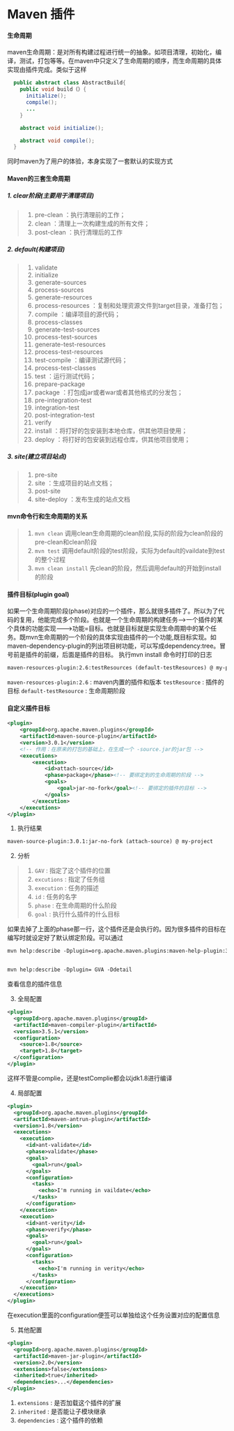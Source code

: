 # Maven 插件

#### 生命周期
maven生命周期：是对所有构建过程进行统一的抽象。如项目清理，初始化，编译，测试，打包等等。在maven中只定义了生命周期的顺序，而生命周期的具体实现由插件完成。类似于这样
```java
  public abstract class AbstractBuild{
    public void build（）{
      initialize();
      compile();
      ...
    }

    abstract void initialize();

    abstract void compile();
  }
```
同时maven为了用户的体验，本身实现了一套默认的实现方式



#### Maven的三套生命周期

##### 1. clear阶段(主要用于清理项目)
> 1. pre-clean    ：执行清理前的工作；
> 2. clean    ：清理上一次构建生成的所有文件；
> 3. post-clean    ：执行清理后的工作

##### 2. default(构建项目)
> 01. validate
> 02. initialize
> 03. generate-sources
> 04. process-sources
> 05. generate-resources
> 06. process-resources    ：复制和处理资源文件到target目录，准备打包；
> 07. compile    ：编译项目的源代码；
> 08. process-classes
> 09. generate-test-sources
> 10. process-test-sources
> 11. generate-test-resources
> 12. process-test-resources
> 13. test-compile    ：编译测试源代码；
> 14. process-test-classes
> 15. test    ：运行测试代码；
> 16. prepare-package
> 17. package    ：打包成jar或者war或者其他格式的分发包；
> 18. pre-integration-test
> 19. integration-test
> 20. post-integration-test
> 21. verify
> 22. install    ：将打好的包安装到本地仓库，供其他项目使用；
> 23. deploy    ：将打好的包安装到远程仓库，供其他项目使用；

##### 3. site(建立项目站点)
> 1. pre-site
> 2. site    ：生成项目的站点文档；
> 3. post-site
> 4. site-deploy    ：发布生成的站点文档

#### mvn命令行和生命周期的关系
> 1. `mvn clean` 调用clean生命周期的clean阶段,实际的阶段为clean阶段的pre-clean和clean阶段
> 2. `mvn test` 调用default阶段的test阶段，实际为default的vaildate到test的整个过程
> 3. `mvn clean install` 先clean的阶段，然后调用default的开始到install的阶段

#### 插件目标(plugin goal)
如果一个生命周期阶段(phase)对应的一个插件，那么就很多插件了。所以为了代码的复用，他能完成多个阶段。也就是一个生命周期的构建任务-->一个插件的某个具体的功能实现--->功能=目标。也就是目标就是实现生命周期中的某个任务。既mvn生命周期的一个阶段的具体实现由插件的一个功能,既目标实现。如maven-dependency-plugin的列出项目树功能，可以写成dependency:tree。冒号前是插件的前缀，后面是插件的目标。
执行mvn install 命令时打印的日志
```xml
maven-resources-plugin:2.6:testResources (default-testResources) @ my-project ---
```
`maven-resources-plugin:2.6` : maven内置的插件和版本
`testResource` : 插件的目标
`default-testResource` : 生命周期阶段

#### 自定义插件目标

```xml
<plugin>
    <groupId>org.apache.maven.plugins</groupId>
    <artifactId>maven-source-plugin</artifactId>
    <version>3.0.1</version>
    <!-- 作用：在原来的打包的基础上，在生成一个 -source.jar的jar包 -->
    <executions>
        <execution>
            <id>attach-source</id>
            <phase>package</phase><!-- 要绑定到的生命周期的阶段 -->
            <goals>
                <goal>jar-no-fork</goal><!-- 要绑定的插件的目标 -->
            </goals>
        </execution>
    </executions>
</plugin>
```

1. 执行结果
```xml
maven-source-plugin:3.0.1:jar-no-fork (attach-source) @ my-project
```

2. 分析
> 1. `GAV` : 指定了这个插件的位置
> 2. `excutions` : 指定了任务组
> 3. `execution` : 任务的描述
> 4. `id` : 任务的名字
> 5. `phase` : 在生命周期的什么阶段
> 6. `goal` : 执行什么插件的什么目标

如果去掉了上面的phase那一行，这个插件还是会执行的。因为很多插件的目标在编写时就设定好了默认绑定阶段。可以通过
```xml
mvn help:describe -Dplugin=org.apache.maven.plugins:maven-help-plugin:3.0.0 -Ddetail


mvn help:describe -Dplugin= GVA -Ddetail
```
查看信息的插件信息

3. 全局配置
```xml
<plugin>
  <groupId>org.apache.maven.plugins</groupId>
  <artifactId>maven-compiler-plugin</artifactId>
  <version>3.5.1</version>
  <configuration>
    <source>1.8</source>
    <target>1.8</target>
  </configuration>
</plugin>
```
这样不管是complie，还是testComplie都会以jdk1.8进行编译

4. 局部配置
```xml
<plugin>
  <groupId>org.apache.maven.plugins</groupId>
  <artifactId>maven-antrun-plugin</artifactId>
  <version>1.8</version>
  <executions>
    <execution>
      <id>ant-validate</id>
      <phase>validate</phase>
      <goals>
        <goal>run</goal>
      </goals>
      <configuration>
        <tasks>
          <echo>I'm running in vaildate</echo>
        </tasks>
      </configuration>
    </execution>
    <execution>
      <id>ant-verity</id>
      <phase>verify</phase>
      <goals>
        <goal>run</goal>
      </goals>
      <configuration>
        <tasks>
          <echo>I'm running in verity</echo>
        </tasks>
      </configuration>
    </execution>
  </executions>
</plugin>
```
在execution里面的configuration便签可以单独给这个任务设置对应的配置信息

5. 其他配置
```xml
<plugin>
  <groupId>org.apache.maven.plugins</groupId>
  <artifactId>maven-jar-plugin</artifactId>
  <version>2.0</version>
  <extensions>false</extensions>
  <inherited>true</inherited>
  <dependencies>...</dependencies>
</plugin>
```
1. `extensions` : 是否加载这个插件的扩展
2. `inherited` : 是否能让子模块继承
3. `dependencies` : 这个插件的依赖
